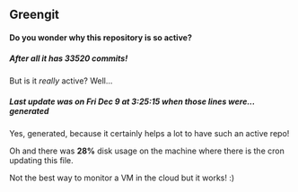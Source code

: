 ## Greengit

#### Do you wonder why this repository is so active?

##### After all it has 33520 commits!

But is it *really* active? Well...

##### Last update was on Fri Dec 9 at 3:25:15 when those lines were... generated

Yes, generated, because it certainly helps a lot to have such an active repo!

Oh and there was **28%** disk usage on the machine
where there is the cron updating this file.

Not the best way to monitor a VM in the cloud but it works! :)
